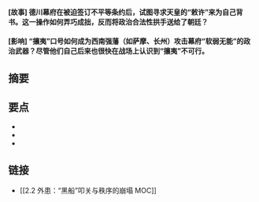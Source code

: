 #### [故事] 德川幕府在被迫签订不平等条约后，试图寻求天皇的“敕许”来为自己背书。这一操作如何弄巧成拙，反而将政治合法性拱手送给了朝廷？


#### [影响] “攘夷”口号如何成为西南强藩（如萨摩、长州）攻击幕府“软弱无能”的政治武器？尽管他们自己后来也很快在战场上认识到“攘夷”不可行。


## 摘要


## 要点

- 
- 
- 

## 链接

- [[2.2 外患：“黑船”叩关与秩序的崩塌 MOC]]
